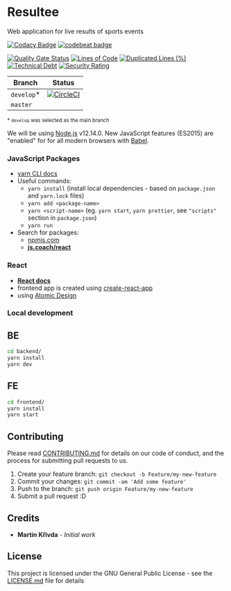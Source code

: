 # Resultee

Web application for live results of sports events

[![Codacy Badge](https://api.codacy.com/project/badge/Grade/3a8182651a8043d0bb5f75b55ea81448)](https://www.codacy.com?utm_source=github.com&utm_medium=referral&utm_content=martinkrivda/resultee&utm_campaign=Badge_Grade)
[![codebeat badge](https://codebeat.co/badges/416dd1d8-7593-4c1c-bada-47f9169ec98c)](https://codebeat.co/projects/github-com-martinkrivda-resultee-develop)

[![Quality Gate Status](https://sonarcloud.io/api/project_badges/measure?project=martinkrivda_resultee&metric=alert_status)](https://sonarcloud.io/dashboard?id=martinkrivda_resultee)
[![Lines of Code](https://sonarcloud.io/api/project_badges/measure?project=martinkrivda_resultee&metric=ncloc)](https://sonarcloud.io/dashboard?id=martinkrivda_resultee)
[![Duplicated Lines (%)](https://sonarcloud.io/api/project_badges/measure?project=martinkrivda_resultee&metric=duplicated_lines_density)](https://sonarcloud.io/dashboard?id=martinkrivda_resultee)
[![Technical Debt](https://sonarcloud.io/api/project_badges/measure?project=martinkrivda_resultee&metric=sqale_index)](https://sonarcloud.io/dashboard?id=martinkrivda_resultee)
[![Security Rating](https://sonarcloud.io/api/project_badges/measure?project=martinkrivda_resultee&metric=security_rating)](https://sonarcloud.io/dashboard?id=martinkrivda_resultee)

| Branch      | Status                                                                                                                                              |
| ----------- | --------------------------------------------------------------------------------------------------------------------------------------------------- |
| `develop`\* | [![CircleCI](https://circleci.com/gh/martinkrivda/resultee/tree/develop.svg?style=svg)](https://circleci.com/gh/martinkrivda/resultee/tree/develop) |
| `master`    |                                                                                                                                                     |

<sub>\* `develop` was selected as the main branch</sub>

We will be using [Node.js](https://nodejs.org/) v12.14.0.
New JavaScript features (ES2015) are "enabled" for for all modern browsers with [Babel](https://babeljs.io/).

### JavaScript Packages

- [yarn CLI docs](https://yarnpkg.com/en/docs/cli/)
- Useful commands:
  - `yarn install` (install local dependencies - based on `package.json` and `yarn.lock` files)
  - `yarn add <package-name>`
  - `yarn <script-name>` (eg. `yarn start`, `yarn prettier`, see `"scripts"` section in `package.json`)
  - `yarn run`
- Search for packages:
  - [npmjs.com](https://www.npmjs.com/)
  - **[js.coach/react](https://js.coach/react)**

### React

- **[React docs](https://reactjs.org/docs/getting-started.html)**
- frontend app is created using [create-react-app](https://create-react-app.dev/)
- using [Atomic Design](https://atomicdesign.bradfrost.com/table-of-contents/)

### Local development

## BE

```bash
cd backend/
yarn install
yarn dev
```

## FE

```bash
cd frontend/
yarn install
yarn start
```

## Contributing

Please read [CONTRIBUTING.md](https://gist.github.com/PurpleBooth/b24679402957c63ec426) for details on our code of conduct, and the process for submitting pull requests to us.

1. Create your feature branch: `git checkout -b Feature/my-new-feature`
2. Commit your changes: `git commit -am 'Add some feature'`
3. Push to the branch: `git push origin Feature/my-new-feature`
4. Submit a pull request :D

## Credits

- **Martin Křivda** - *Initial work*

## License

This project is licensed under the GNU General Public License - see the [LICENSE.md](LICENSE.md) file for details
